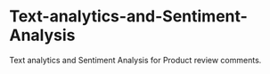 # Text-analytics-and-Sentiment-Analysis
Text analytics and Sentiment Analysis for Product review comments.
